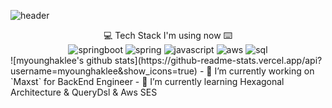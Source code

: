 ![header](https://capsule-render.vercel.app/api?type=wave&color=auto&height=300&section=header&text=Hakkyoung%20Info&fontSize=90)

<div align="center"> 💻 Tech Stack I'm using now ⌨️ </div>
<div align="center">
<img alt="springboot" src ="https://img.shields.io/badge/SpringBoot-236DB33F.svg?&style=for-the-badge&logo=SpringBoot&logoColor=white"/>
<img alt="spring" src ="https://img.shields.io/badge/Spring-236DB33F.svg?&style=for-the-badge&logo=Spring&logoColor=Black"/>
<img alt="javascript" src ="https://img.shields.io/badge/JavaScript-F7DF1E.svg?&style=for-the-badge&logo=javascript&logoColor=white"/>
<img alt="aws" src ="https://img.shields.io/badge/Amazon Aws-232F3E.svg?&style=for-the-badge&logo=Amazon&logoColor=white"/>
<img alt="sql" src ="https://img.shields.io/badge/MySQL-4479A1.svg?&style=for-the-badge&logo=MySQL&logoColor=white"/>
</div>
![myounghaklee's github stats](https://github-readme-stats.vercel.app/api?username=myounghaklee&show_icons=true)
- 🔭 I’m currently working on `Maxst` for BackEnd Engineer
- 🌱 I’m currently learning Hexagonal Architecture & QueryDsl & Aws SES


